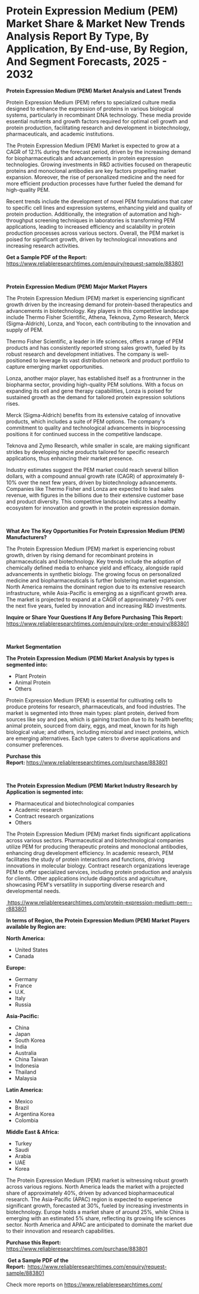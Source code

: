 <p><h1>Protein Expression Medium (PEM) Market Share & Market New Trends Analysis Report By Type, By Application, By End-use, By Region, And Segment Forecasts, 2025 - 2032</h1></p><p><strong>Protein Expression Medium (PEM) Market Analysis and Latest Trends</strong></p>
<p><p>Protein Expression Medium (PEM) refers to specialized culture media designed to enhance the expression of proteins in various biological systems, particularly in recombinant DNA technology. These media provide essential nutrients and growth factors required for optimal cell growth and protein production, facilitating research and development in biotechnology, pharmaceuticals, and academic institutions.</p><p>The Protein Expression Medium (PEM) Market is expected to grow at a CAGR of 12.1% during the forecast period, driven by the increasing demand for biopharmaceuticals and advancements in protein expression technologies. Growing investments in R&D activities focused on therapeutic proteins and monoclonal antibodies are key factors propelling market expansion. Moreover, the rise of personalized medicine and the need for more efficient production processes have further fueled the demand for high-quality PEM.</p><p>Recent trends include the development of novel PEM formulations that cater to specific cell lines and expression systems, enhancing yield and quality of protein production. Additionally, the integration of automation and high-throughput screening techniques in laboratories is transforming PEM applications, leading to increased efficiency and scalability in protein production processes across various sectors. Overall, the PEM market is poised for significant growth, driven by technological innovations and increasing research activities.</p></p>
<p><strong>Get a Sample PDF of the Report:&nbsp;</strong> <a href="https://www.reliableresearchtimes.com/enquiry/request-sample/883801?utm_campaign=1950&utm_medium=2&utm_source=Github&utm_content=ia&utm_term=04032025&utm_id=protein-expression-medium-pem">https://www.reliableresearchtimes.com/enquiry/request-sample/883801</a></p>
<p>&nbsp;</p>
<p><strong>Protein Expression Medium (PEM) Major Market Players</strong></p>
<p><p>The Protein Expression Medium (PEM) market is experiencing significant growth driven by the increasing demand for protein-based therapeutics and advancements in biotechnology. Key players in this competitive landscape include Thermo Fisher Scientific, Athena, Teknova, Zymo Research, Merck (Sigma-Aldrich), Lonza, and Yocon, each contributing to the innovation and supply of PEM.</p><p>Thermo Fisher Scientific, a leader in life sciences, offers a range of PEM products and has consistently reported strong sales growth, fueled by its robust research and development initiatives. The company is well-positioned to leverage its vast distribution network and product portfolio to capture emerging market opportunities.</p><p>Lonza, another major player, has established itself as a frontrunner in the biopharma sector, providing high-quality PEM solutions. With a focus on expanding its cell and gene therapy capabilities, Lonza is poised for sustained growth as the demand for tailored protein expression solutions rises. </p><p>Merck (Sigma-Aldrich) benefits from its extensive catalog of innovative products, which includes a suite of PEM options. The company's commitment to quality and technological advancements in bioprocessing positions it for continued success in the competitive landscape.</p><p>Teknova and Zymo Research, while smaller in scale, are making significant strides by developing niche products tailored for specific research applications, thus enhancing their market presence.</p><p>Industry estimates suggest the PEM market could reach several billion dollars, with a compound annual growth rate (CAGR) of approximately 8-10% over the next few years, driven by biotechnology advancements. Companies like Thermo Fisher and Lonza are expected to lead sales revenue, with figures in the billions due to their extensive customer base and product diversity. This competitive landscape indicates a healthy ecosystem for innovation and growth in the protein expression domain.</p></p>
<p>&nbsp;</p>
<p><strong>What Are The Key Opportunities For Protein Expression Medium (PEM) Manufacturers?</strong></p>
<p><p>The Protein Expression Medium (PEM) market is experiencing robust growth, driven by rising demand for recombinant proteins in pharmaceuticals and biotechnology. Key trends include the adoption of chemically defined media to enhance yield and efficacy, alongside rapid advancements in synthetic biology. The growing focus on personalized medicine and biopharmaceuticals is further bolstering market expansion. North America remains the dominant region due to its extensive research infrastructure, while Asia-Pacific is emerging as a significant growth area. The market is projected to expand at a CAGR of approximately 7-9% over the next five years, fueled by innovation and increasing R&D investments.</p></p>
<p><strong>Inquire or Share Your Questions If Any Before Purchasing This Report:</strong> <a href="https://www.reliableresearchtimes.com/enquiry/pre-order-enquiry/883801?utm_campaign=1950&utm_medium=2&utm_source=Github&utm_content=ia&utm_term=04032025&utm_id=protein-expression-medium-pem">https://www.reliableresearchtimes.com/enquiry/pre-order-enquiry/883801</a></p>
<p>&nbsp;</p>
<p><strong>Market Segmentation</strong></p>
<p><strong>The Protein Expression Medium (PEM) Market Analysis by types is segmented into:</strong></p>
<p><ul><li>Plant Protein</li><li>Animal Protein</li><li>Others</li></ul></p>
<p><p>Protein Expression Medium (PEM) is essential for cultivating cells to produce proteins for research, pharmaceuticals, and food industries. The market is segmented into three main types: plant protein, derived from sources like soy and pea, which is gaining traction due to its health benefits; animal protein, sourced from dairy, eggs, and meat, known for its high biological value; and others, including microbial and insect proteins, which are emerging alternatives. Each type caters to diverse applications and consumer preferences.</p></p>
<p><strong>Purchase this Report:&nbsp;</strong><a href="https://www.reliableresearchtimes.com/purchase/883801?utm_campaign=1950&utm_medium=2&utm_source=Github&utm_content=ia&utm_term=04032025&utm_id=protein-expression-medium-pem">https://www.reliableresearchtimes.com/purchase/883801</a></p>
<p>&nbsp;</p>
<p><strong>The Protein Expression Medium (PEM) Market Industry Research by Application is segmented into:</strong></p>
<p><ul><li>Pharmaceutical and biotechnological companies</li><li>Academic research</li><li>Contract research organizations</li><li>Others</li></ul></p>
<p><p>The Protein Expression Medium (PEM) market finds significant applications across various sectors. Pharmaceutical and biotechnological companies utilize PEM for producing therapeutic proteins and monoclonal antibodies, enhancing drug development efficiency. In academic research, PEM facilitates the study of protein interactions and functions, driving innovations in molecular biology. Contract research organizations leverage PEM to offer specialized services, including protein production and analysis for clients. Other applications include diagnostics and agriculture, showcasing PEM's versatility in supporting diverse research and developmental needs.</p></p>
<p><a href="https://www.reliableresearchtimes.com/protein-expression-medium-pem--r883801?utm_campaign=1950&utm_medium=2&utm_source=Github&utm_content=ia&utm_term=04032025&utm_id=protein-expression-medium-pem">&nbsp;https://www.reliableresearchtimes.com/protein-expression-medium-pem--r883801</a></p>
<p><strong>In terms of Region, the Protein Expression Medium (PEM) Market Players available by Region are:</strong></p>
<p>
    <p> <strong> North America: </strong>
        <ul>
            <li>United States</li>
            <li>Canada</li>
        </ul>
        </p> 
    <p> <strong> Europe: </strong>
        <ul>
            <li>Germany</li>
            <li>France</li>
            <li>U.K.</li>
            <li>Italy</li>
            <li>Russia</li>
        </ul>
        </p> 
    <p> <strong> Asia-Pacific: </strong>
        <ul>
            <li>China</li>
            <li>Japan</li>
            <li>South Korea</li>
            <li>India</li>
            <li>Australia</li>
            <li>China Taiwan</li>
            <li>Indonesia</li>
            <li>Thailand</li>
            <li>Malaysia</li>
        </ul>
        </p> 
    <p> <strong> Latin America: </strong>
        <ul>
            <li>Mexico</li>
            <li>Brazil</li>
            <li>Argentina Korea</li>
            <li>Colombia</li>
        </ul>
        </p> 
    <p> <strong> Middle East & Africa: </strong>
        <ul>
            <li>Turkey</li>
            <li>Saudi</li>
            <li>Arabia</li>
            <li>UAE</li>
            <li>Korea</li>
        </ul>
    </p>
    </p>
<p><p>The Protein Expression Medium (PEM) market is witnessing robust growth across various regions. North America leads the market with a projected share of approximately 40%, driven by advanced biopharmaceutical research. The Asia-Pacific (APAC) region is expected to experience significant growth, forecasted at 30%, fueled by increasing investments in biotechnology. Europe holds a market share of around 25%, while China is emerging with an estimated 5% share, reflecting its growing life sciences sector. North America and APAC are anticipated to dominate the market due to their innovation and research capabilities.</p></p>
<p><strong>Purchase this Report: </strong><a href="https://www.reliableresearchtimes.com/purchase/883801?utm_campaign=1950&utm_medium=2&utm_source=Github&utm_content=ia&utm_term=04032025&utm_id=protein-expression-medium-pem">https://www.reliableresearchtimes.com/purchase/883801</a></p>
<p>&nbsp;<strong>Get a Sample PDF of the Report:&nbsp;&nbsp;</strong><a href="https://www.reliableresearchtimes.com/enquiry/request-sample/883801?utm_campaign=1950&utm_medium=2&utm_source=Github&utm_content=ia&utm_term=04032025&utm_id=protein-expression-medium-pem">https://www.reliableresearchtimes.com/enquiry/request-sample/883801</a></p>
<p><strong></strong></p>
<p>Check more reports on <a href="https://www.reliableresearchtimes.com/?utm_campaign=1950&utm_medium=2&utm_source=Github&utm_content=ia&utm_term=04032025&utm_id=protein-expression-medium-pem">https://www.reliableresearchtimes.com/</a></p>